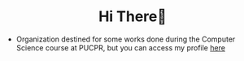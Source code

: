 <h1 align="center">
Hi There👋
</h1>

- Organization destined for some works done during the Computer Science course at PUCPR, but you can access my profile <a href="https://github.com/Thomas470/">here</a>

